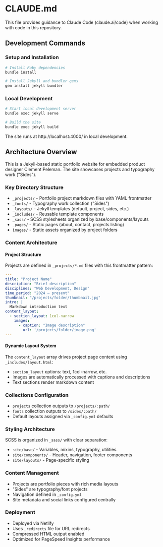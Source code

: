 # CLAUDE.md

This file provides guidance to Claude Code (claude.ai/code) when working with code in this repository.

## Development Commands

### Setup and Installation
```bash
# Install Ruby dependencies
bundle install

# Install Jekyll and bundler gems
gem install jekyll bundler
```

### Local Development
```bash
# Start local development server
bundle exec jekyll serve

# Build the site
bundle exec jekyll build
```

The site runs at http://localhost:4000/ in local development.

## Architecture Overview

This is a Jekyll-based static portfolio website for embedded product designer Clement Peleman. The site showcases projects and typography work ("Sides").

### Key Directory Structure
- `_projects/` - Portfolio project markdown files with YAML frontmatter
- `_fonts/` - Typography work collection ("Sides")  
- `_layouts/` - Jekyll templates (default, project, sides, etc.)
- `_includes/` - Reusable template components
- `_sass/` - SCSS stylesheets organized by base/components/layouts
- `_pages/` - Static pages (about, contact, projects listing)
- `images/` - Static assets organized by project folders

### Content Architecture

#### Project Structure
Projects are defined in `_projects/*.md` files with this frontmatter pattern:
```yaml
---
title: "Project Name"
description: "Brief description"
disciplines: "Web Development, Design"
time_period: "2024 – present"
thumbnail: "/projects/folder/thumbnail.jpg"
intro: |
  Markdown introduction text
content_layout:
  - section_layout: 1col-narrow
    images:
      - caption: "Image description"
        url: '/projects/folder/image.png'
---
```

#### Dynamic Layout System
The `content_layout` array drives project page content using `_includes/layout.html`:
- `section_layout` options: text, 1col-narrow, etc.
- Images are automatically processed with captions and descriptions
- Text sections render markdown content

### Collections Configuration
- `projects` collection outputs to `/projects/:path/`
- `fonts` collection outputs to `/sides/:path/` 
- Default layouts assigned via `_config.yml` defaults

### Styling Architecture
SCSS is organized in `_sass/` with clear separation:
- `site/base/` - Variables, mixins, typography, utilities
- `site/components/` - Header, navigation, footer components
- `site/layouts/` - Page-specific styling

### Content Management
- Projects are portfolio pieces with rich media layouts
- "Sides" are typography/font projects 
- Navigation defined in `_config.yml`
- Site metadata and social links configured centrally

### Deployment
- Deployed via Netlify
- Uses `_redirects` file for URL redirects
- Compressed HTML output enabled
- Optimized for PageSpeed Insights performance
